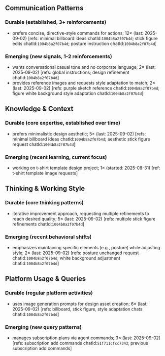 ## Communication Patterns
### Durable (established, 3+ reinforcements)
- prefers concise, directive-style commands for actions; 12× (last: 2025-09-02) [refs: minimal billboard ideas chatId:`1004b8a2f07b4d`; stick figure edits chatId:`1004b8a2f07b4d`; posture instruction chatId:`1004b8a2f07b4d`]

### Emerging (new signals, 1-2 reinforcements)
- wants conversational casual tone and no corporate language; 2× (last: 2025-09-02) [refs: global instructions; design refinement chatId:`1004b8a2f07b4d`]
- provides reference images and requests style adaptation to match; 2× (last: 2025-09-02) [refs: purple sketch reference chatId:`1004b8a2f07b4d`; figure white background style adaptation chatId:`1004b8a2f07b4d`]

## Knowledge & Context
### Durable (core expertise, established over time)
- prefers minimalistic design aesthetic; 5× (last: 2025-09-02) [refs: minimal billboard ideas chatId:`1004b8a2f07b4d`; aesthetic stick figure request chatId:`1004b8a2f07b4d`]

### Emerging (recent learning, current focus)
- working on t-shirt template design project; 1× (started: 2025-08-31) [ref: t-shirt template image requests]

## Thinking & Working Style
### Durable (core thinking patterns)
- iterative improvement approach, requesting multiple refinements to reach desired quality; 5× (last: 2025-09-02) [refs: multiple stick figure refinements chatId:`1004b8a2f07b4d`]

### Emerging (recent behavioral shifts)
- emphasizes maintaining specific elements (e.g., posture) while adjusting style; 2× (last: 2025-09-02) [refs: posture unchanged request chatId:`1004b8a2f07b4d`; white background adjustment chatId:`1004b8a2f07b4d`]

## Platform Usage & Queries
### Durable (regular platform activities)
- uses image generation prompts for design asset creation; 6× (last: 2025-09-02) [refs: billboard, stick figure, style adaptation chats chatId:`1004b8a2f07b4d`]

### Emerging (new query patterns)
- manages subscription plans via agent commands; 3× (last: 2025-09-02) [refs: subscription add commands chatId:`51f711cfcc7343`; previous subscription add commands]
